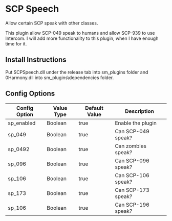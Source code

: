 # SCP Speech
Allow certain SCP speak with other classes. 

This plugin allow SCP-049 speak to humans and allow SCP-939 to use Intercom. I will add more functionality to this plugin, when I have enough time for it.

## Install Instructions
Put SCPSpeech.dll under the release tab into sm_plugins folder and 0Harmony.dll into sm_plugins\dependencies folder.

## Config Options
| Config Option	| Value Type	| Default Value |	   Description         |
| ------------- | ----------- | ------------- | -----------------------|
| sp_enabled    | 	Boolean   |    true       | Enable the plugin      |
| sp_049        | 	Boolean   |    true       | Can SCP-049 speak?     |
| sp_0492       | 	Boolean   |    true       | Can zombies speak?     |
| sp_096        | 	Boolean   |    true       | Can SCP-096 speak?     |
| sp_106        | 	Boolean   |    true       | Can SCP-106 speak?     |
| sp_173        | 	Boolean   |    true       | Can SCP-173 speak?     |
| sp_106        | 	Boolean   |    true       | Can SCP-196 speak?     |
